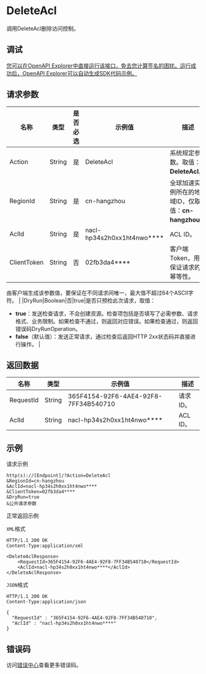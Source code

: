 # DeleteAcl

调用DeleteAcl删除访问控制。

## 调试

[您可以在OpenAPI Explorer中直接运行该接口，免去您计算签名的困扰。运行成功后，OpenAPI Explorer可以自动生成SDK代码示例。](https://api.aliyun.com/#product=Ga&api=DeleteAcl&type=RPC&version=2019-11-20)

## 请求参数

|名称|类型|是否必选|示例值|描述|
|--|--|----|---|--|
|Action|String|是|DeleteAcl|系统规定参数。取值：**DeleteAcl**。 |
|RegionId|String|是|cn-hangzhou|全球加速实例所在的地域ID，仅取值：**cn-hangzhou**。 |
|AclId|String|是|nacl-hp34s2h0xx1ht4nwo\*\*\*\*|ACL ID。 |
|ClientToken|String|否|02fb3da4\*\*\*\*|客户端Token，用于保证请求的幂等性。

 由客户端生成该参数值，要保证在不同请求间唯一，最大值不超过64个ASCII字符。 |
|DryRun|Boolean|否|true|是否只预检此次请求，取值：

 -   **true**：发送检查请求，不会创建资源。检查项包括是否填写了必需参数、请求格式、业务限制。如果检查不通过，则返回对应错误。如果检查通过，则返回错误码DryRunOperation。
-   **false**（默认值）：发送正常请求，通过检查后返回HTTP 2xx状态码并直接进行操作。 |

## 返回数据

|名称|类型|示例值|描述|
|--|--|---|--|
|RequestId|String|365F4154-92F6-4AE4-92F8-7FF34B540710|请求ID。 |
|AclId|String|nacl-hp34s2h0xx1ht4nwo\*\*\*\*|ACL ID。 |

## 示例

请求示例

```
http(s)://[Endpoint]/?Action=DeleteAcl
&RegionId=cn-hangzhou
&AclId=nacl-hp34s2h0xx1ht4nwo****
&ClientToken=02fb3da4****
&DryRun=true
&公共请求参数
```

正常返回示例

`XML`格式

```
HTTP/1.1 200 OK
Content-Type:application/xml

<DeleteAclResponse>
    <RequestId>365F4154-92F6-4AE4-92F8-7FF34B540710</RequestId>
    <AclId>nacl-hp34s2h0xx1ht4nwo****</AclId>
</DeleteAclResponse>
```

`JSON`格式

```
HTTP/1.1 200 OK
Content-Type:application/json

{
  "RequestId" : "365F4154-92F6-4AE4-92F8-7FF34B540710",
  "AclId" : "nacl-hp34s2h0xx1ht4nwo****"
}
```

## 错误码

访问[错误中心](https://error-center.alibabacloud.com/status/product/Ga)查看更多错误码。

